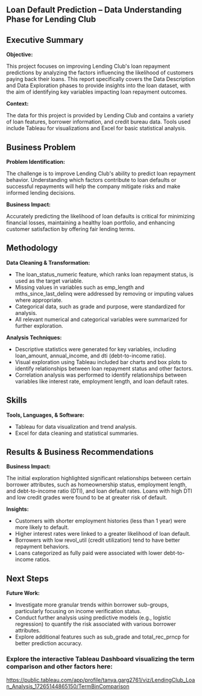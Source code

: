 ## Loan Default Prediction – Data Understanding Phase for Lending Club

## **Executive Summary**
**Objective:**

This project focuses on improving Lending Club's loan repayment predictions by analyzing the factors influencing the likelihood of customers paying back their loans. This report specifically covers the Data Description and Data Exploration phases to provide insights into the loan dataset, with the aim of identifying key variables impacting loan repayment outcomes.

**Context:**

The data for this project is provided by Lending Club and contains a variety of loan features, borrower information, and credit bureau data. Tools used include Tableau for visualizations and Excel for basic statistical analysis.

## **Business Problem**
**Problem Identification:**

The challenge is to improve Lending Club's ability to predict loan repayment behavior. Understanding which factors contribute to loan defaults or successful repayments will help the company mitigate risks and make informed lending decisions.

**Business Impact:**

Accurately predicting the likelihood of loan defaults is critical for minimizing financial losses, maintaining a healthy loan portfolio, and enhancing customer satisfaction by offering fair lending terms.

## **Methodology**
**Data Cleaning & Transformation:**

* The loan_status_numeric feature, which ranks loan repayment status, is used as the target variable.
* Missing values in variables such as emp_length and mths_since_last_delinq were addressed by removing or imputing values where appropriate.
* Categorical data, such as grade and purpose, were standardized for analysis.
* All relevant numerical and categorical variables were summarized for further exploration.

**Analysis Techniques:**

* Descriptive statistics were generated for key variables, including loan_amount, annual_income, and dti (debt-to-income ratio).
* Visual exploration using Tableau included bar charts and box plots to identify relationships between loan repayment status and other factors.
* Correlation analysis was performed to identify relationships between variables like interest rate, employment length, and loan default rates.

## **Skills**
**Tools, Languages, & Software:**

* Tableau for data visualization and trend analysis.
* Excel for data cleaning and statistical summaries.

## **Results & Business Recommendations**
**Business Impact:**

The initial exploration highlighted significant relationships between certain borrower attributes, such as homeownership status, employment length, and debt-to-income ratio (DTI), and loan default rates. Loans with high DTI and low credit grades were found to be at greater risk of default.

**Insights:**

* Customers with shorter employment histories (less than 1 year) were more likely to default.
* Higher interest rates were linked to a greater likelihood of loan default.
* Borrowers with low revol_util (credit utilization) tend to have better repayment behaviors.
* Loans categorized as fully paid were associated with lower debt-to-income ratios.


## **Next Steps**
**Future Work:**

* Investigate more granular trends within borrower sub-groups, particularly focusing on income verification status.
* Conduct further analysis using predictive models (e.g., logistic regression) to quantify the risk associated with various borrower attributes.
* Explore additional features such as sub_grade and total_rec_prncp for better prediction accuracy.

### **Explore the interactive Tableau Dashboard visualizing the term comparison and other factors here:**

https://public.tableau.com/app/profile/tanya.garg2761/viz/LendingClub_Loan_Analysis_17265144865150/TermBinComparison

